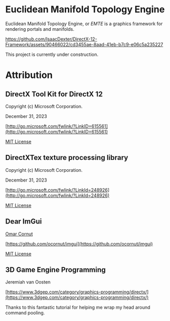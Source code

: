 # Euclidean Manifold Topology Engine
Euclidean Manifold Topology Engine, or *EMTE* is a graphics framework for rendering portals and manifolds.

https://github.com/IsaacDexter/DirectX-12-Framework/assets/90466022/cd3455ae-8aad-41eb-b7c9-e06c5a235227

This project is currently under construction.
 
# Attribution
## DirectX Tool Kit for DirectX 12
Copyright (c) Microsoft Corporation.

December 31, 2023

[http://go.microsoft.com/fwlink/?LinkID=615561](http://go.microsoft.com/fwlink/?LinkID=615561)

[MIT License](https://github.com/microsoft/DirectXTK12#MIT-1-ov-file)

## DirectXTex texture processing library
Copyright (c) Microsoft Corporation.

December 31, 2023

[http://go.microsoft.com/fwlink/?LinkId=248926](http://go.microsoft.com/fwlink/?LinkId=248926)

[MIT License](https://github.com/microsoft/DirectXTex#MIT-1-ov-file)

## Dear ImGui

[Omar Cornut](https://www.miracleworld.net/)

[https://github.com/ocornut/imgui](https://github.com/ocornut/imgui)

[MIT License](https://github.com/ocornut/imgui?tab=readme-ov-file#MIT-1-ov-file)

## 3D Game Engine Programming

Jeremiah van Oosten

[https://www.3dgep.com/category/graphics-programming/directx/](https://www.3dgep.com/category/graphics-programming/directx/)

Thanks to this fantastic tutorial for helping me wrap my head around command pooling.
